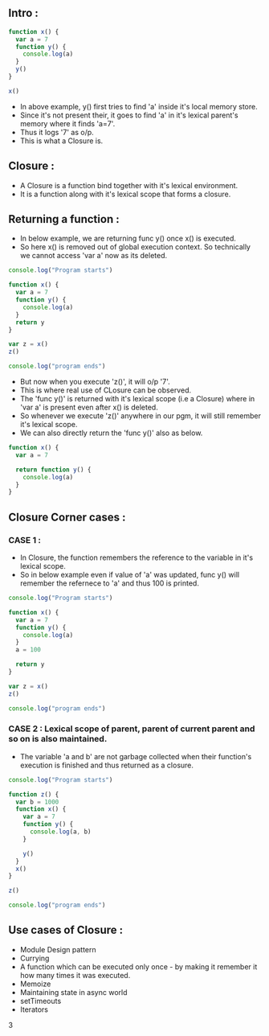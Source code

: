 ## Intro :

```js
function x() {
  var a = 7
  function y() {
    console.log(a)
  }
  y()
}

x()
```

- In above example, y() first tries to find 'a' inside it's local memory store. 
- Since it's not present their, it goes to find 'a' in it's lexical parent's memory where it finds 'a=7'.
- Thus it logs '7' as o/p.
- This is what a Closure is.

## Closure :

- A Closure is a function bind together with it's lexical environment.
- It is a function along with it's lexical scope that forms a closure.

## Returning a function :

- In below example, we are returning func y() once x() is executed.
- So here x() is removed out of global execution context. So technically we cannot access 'var a' now as its deleted.

```js
console.log("Program starts")

function x() {
  var a = 7
  function y() {
    console.log(a)
  }
  return y
}

var z = x()
z()

console.log("program ends")
```
- But now when you execute 'z()', it will o/p '7'.
- This is where real use of CLosure can be observed. 
- The 'func y()' is returned with it's lexical scope (i.e a Closure) where in 'var a' is present even after x() is deleted.
- So whenever we execute 'z()' anywhere in our pgm, it will still remember it's lexical scope.
- We can also directly return the 'func y()' also as below.

```js
function x() {
  var a = 7

  return function y() {
    console.log(a)
  }
}
```

## Closure Corner cases :

### CASE 1 :

- In Closure, the function remembers the reference to the variable in it's lexical scope.
- So in below example even if value of 'a' was updated, func y() will remember the refernece to 'a' and thus 100 is printed.

```js
console.log("Program starts")

function x() {
  var a = 7
  function y() {
    console.log(a)
  }
  a = 100

  return y
}

var z = x()
z()

console.log("program ends")
```

### CASE 2 : Lexical scope of parent, parent of current parent and so on is also maintained.

- The variable 'a and b' are not garbage collected when their function's execution is finished and thus returned as a closure.

```js
console.log("Program starts")

function z() {
  var b = 1000
  function x() {
    var a = 7
    function y() {
      console.log(a, b)
    }

    y()
  }
  x()
}

z()

console.log("program ends")
```

## Use cases of Closure :

- Module Design pattern
- Currying
- A function which can be executed only once - by making it remember it how many times it was executed.
- Memoize
- Maintaining state in async world
- setTimeouts
- Iterators






3



